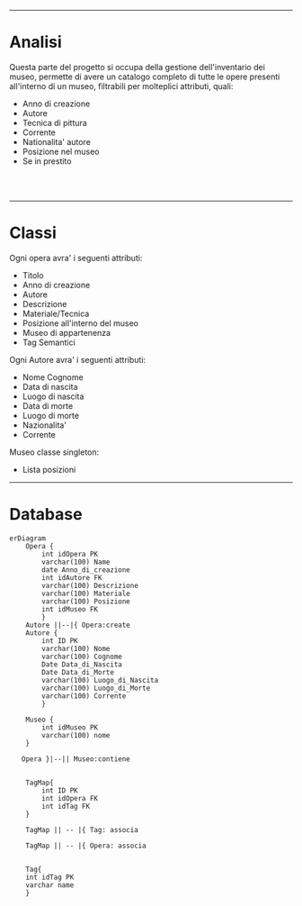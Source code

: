 <hr>

# Analisi

Questa parte del progetto si occupa della gestione dell'inventario dei museo, permette di avere un catalogo completo di tutte le opere presenti all'interno di un museo, filtrabili per molteplici attributi, quali:
- Anno di creazione
- Autore
- Tecnica di pittura
- Corrente
- Nationalita' autore
- Posizione nel museo
- Se in prestito

<br>
<br>
<hr>

# Classi
Ogni opera avra' i seguenti attributi:
- Titolo
- Anno di creazione
- Autore
- Descrizione
- Materiale/Tecnica
- Posizione all'interno del museo
- Museo di appartenenza
- Tag Semantici

Ogni Autore avra' i seguenti attributi:
- Nome Cognome
- Data di nascita
- Luogo di nascita
- Data di morte
- Luogo di morte
- Nazionalita'
- Corrente

Museo classe singleton:
- Lista posizioni

<hr>

# Database
```mermaid
erDiagram
    Opera {
        int idOpera PK
        varchar(100) Name
        date Anno_di_creazione
        int idAutore FK
        varchar(100) Descrizione
        varchar(100) Materiale
        varchar(100) Posizione
        int idMuseo FK
        }
    Autore ||--|{ Opera:create
    Autore {
        int ID PK
        varchar(100) Nome
        varchar(100) Cognome
        Date Data_di_Nascita
        Date Data_di_Morte
        varchar(100) Luogo_di_Nascita
        varchar(100) Luogo_di_Morte
        varchar(100) Corrente
        }
    
    Museo {
        int idMuseo PK
        varchar(100) nome
    }
   
   Opera }|--|| Museo:contiene

    
    TagMap{
        int ID PK
        int idOpera FK
        int idTag FK
    }

    TagMap || -- |{ Tag: associa

    TagMap || -- |{ Opera: associa


    Tag{
    int idTag PK
    varchar name
    }

    
```





